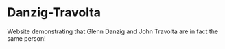 # Danzig-Travolta
Website demonstrating that Glenn Danzig and John Travolta are in fact the same person!

